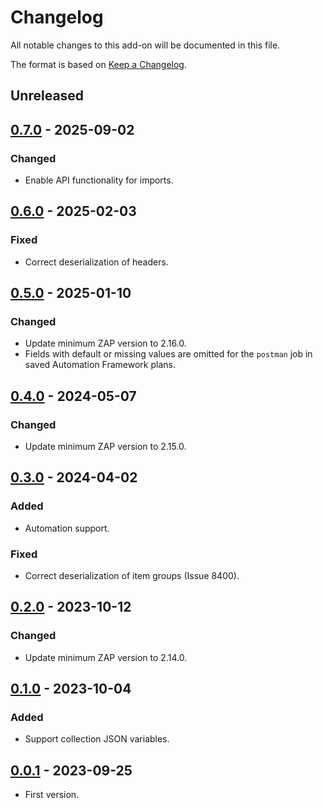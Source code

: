 # Changelog
All notable changes to this add-on will be documented in this file.

The format is based on [Keep a Changelog](https://keepachangelog.com/en/1.0.0/).

## Unreleased


## [0.7.0] - 2025-09-02
### Changed
- Enable API functionality for imports.

## [0.6.0] - 2025-02-03
### Fixed
- Correct deserialization of headers.

## [0.5.0] - 2025-01-10
### Changed
- Update minimum ZAP version to 2.16.0.
- Fields with default or missing values are omitted for the `postman` job in saved Automation Framework plans.

## [0.4.0] - 2024-05-07
### Changed
- Update minimum ZAP version to 2.15.0.

## [0.3.0] - 2024-04-02
### Added
- Automation support.

### Fixed
- Correct deserialization of item groups (Issue 8400).

## [0.2.0] - 2023-10-12
### Changed
- Update minimum ZAP version to 2.14.0.

## [0.1.0] - 2023-10-04
### Added
- Support collection JSON variables.

## [0.0.1] - 2023-09-25

- First version.

[0.7.0]: https://github.com/zaproxy/zap-extensions/releases/postman-v0.7.0
[0.6.0]: https://github.com/zaproxy/zap-extensions/releases/postman-v0.6.0
[0.5.0]: https://github.com/zaproxy/zap-extensions/releases/postman-v0.5.0
[0.4.0]: https://github.com/zaproxy/zap-extensions/releases/postman-v0.4.0
[0.3.0]: https://github.com/zaproxy/zap-extensions/releases/postman-v0.3.0
[0.2.0]: https://github.com/zaproxy/zap-extensions/releases/postman-v0.2.0
[0.1.0]: https://github.com/zaproxy/zap-extensions/releases/postman-v0.1.0
[0.0.1]: https://github.com/zaproxy/zap-extensions/releases/postman-v0.0.1
